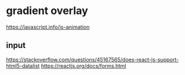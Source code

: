 # gradient overlay

https://javascript.info/js-animation

## input
https://stackoverflow.com/questions/45167565/does-react-js-support-html5-datalist
https://reactjs.org/docs/forms.html
